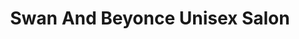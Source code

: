 ---
title: "Swan And Beyonce Unisex Salon"
url: /bangalore/swan-and-beyonce-unisex-salon/
shop: beauty
---